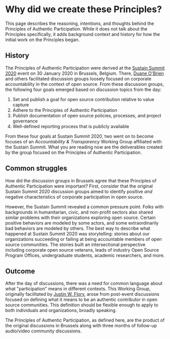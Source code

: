 # Why did we create these Principles?

This page describes the reasoning, intentions, and thoughts behind the Principles of Authentic Participation.
While it does not talk about the Principles specifically, it adds background context and history for how the initial work on the Principles began.


## History

The Principles of Authentic Participation were derived at the [Sustain Summit 2020](https://blog.jwf.io/2020/02/sustain-oss-2020-quick-rewind/) event on 30 January 2020 in Brussels, Belgium.
There, [Duane O'Brien](https://github.com/DuaneOBrien) and others facilitated discussion groups loosely focused on corporate accountability in the context of open source.
From these discussion groups, the following four goals emerged based on discussion topics from the day:

1. Set and publish a goal for open source contribution relative to value capture
1. Adhere to the Principles of Authentic Participation
1. Publish documentation of open source policies, processes, and project governance
1. Well-defined reporting process that is publicly available

From these four goals at Sustain Summit 2020, two went on to become focuses of an _Accountability & Transparency_ Working Group affiliated with the Sustain Summit.
What you are reading now are the deliverables created by the group focused on the Principles of Authentic Participation.


## Common struggles

How did the discussion groups in Brussels agree that these Principles of Authentic Participation were important?
First, consider that the original Sustain Summit 2020 discussion groups aimed to identify positive _and_ negative characteristics of corporate participation in open source.

However, the Sustain Summit revealed a common pressure point.
Folks with backgrounds in humanitarian, civic, and non-profit sectors also shared similar problems with their organizations exploring open source.
Certain positive behaviors are modeled by some actors, and some extraordinarily bad behaviors are modeled by others.
The best way to describe what happened at Sustain Summit 2020 was storytelling: stories about our organizations succeeding or failing at being accountable members of open source communities.
The stories built an intersectional perspective including corporate open source veterans, leads of industry Open Source Program Offices, undergraduate students, academic researchers, and more.


## Outcome

After the day of discussions, there was a need for common language about what "participation" means in different contexts.
This Working Group, originally facilitated by [Justin W. Flory](https://jwf.io), arose from post-event discussions focused on defining what it means to be an authentic contributor in open source communities.
This definition should be flexible enough to apply to both individuals and organizations, broadly speaking.

The Principles of Authentic Participation, as defined here, are the product of the original discussions in Brussels along with three months of follow-up audio/video community discussions.
